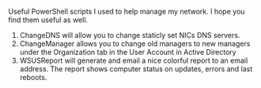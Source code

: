 Useful PowerShell scripts I used to help manage my network.  I hope you find them useful as well.

1. ChangeDNS will allow you to change staticly set NICs DNS servers.
2. ChangeManager allows you to change old managers to new managers under the Organization tab in the User Account in Active Directory
3. WSUSReport will generate and email a nice colorful report to an email address.  The report shows computer status on updates, errors and last reboots.
